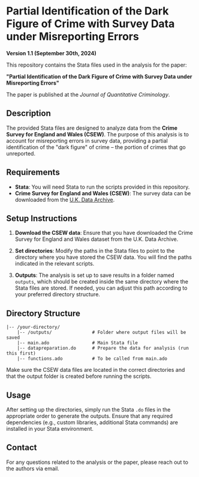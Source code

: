 # Partial Identification of the Dark Figure of Crime with Survey Data under Misreporting Errors

**Version 1.1 (September 30th, 2024)**

This repository contains the Stata files used in the analysis for the paper:

**"Partial Identification of the Dark Figure of Crime with Survey Data under Misreporting Errors"**

The paper is published at the *Journal of Quantitative Criminology*.

## Description

The provided Stata files are designed to analyze data from the **Crime Survey for England and Wales (CSEW)**. The purpose of this analysis is to account for misreporting errors in survey data, providing a partial identification of the "dark figure" of crime – the portion of crimes that go unreported.

## Requirements

- **Stata**: You will need Stata to run the scripts provided in this repository.
- **Crime Survey for England and Wales (CSEW)**: The survey data can be downloaded from the [U.K. Data Archive](https://www.data-archive.ac.uk/).

## Setup Instructions

1. **Download the CSEW data**: Ensure that you have downloaded the Crime Survey for England and Wales dataset from the U.K. Data Archive.
   
2. **Set directories**: Modify the paths in the Stata files to point to the directory where you have stored the CSEW data. You will find the paths indicated in the relevant scripts.

3. **Outputs**: The analysis is set up to save results in a folder named `outputs`, which should be created inside the same directory where the Stata files are stored. If needed, you can adjust this path according to your preferred directory structure.

## Directory Structure

```
|-- /your-directory/
    |-- /outputs/               # Folder where output files will be saved
    |-- main.ado                # Main Stata file
    |-- datapreparation.do      # Prepare the data for analysis (run this first)
    |-- functions.ado           # To be called from main.ado
```

Make sure the CSEW data files are located in the correct directories and that the output folder is created before running the scripts.

## Usage

After setting up the directories, simply run the Stata `.do` files in the appropriate order to generate the outputs. Ensure that any required dependencies (e.g., custom libraries, additional Stata commands) are installed in your Stata environment.

## Contact

For any questions related to the analysis or the paper, please reach out to the authors via email.
 
